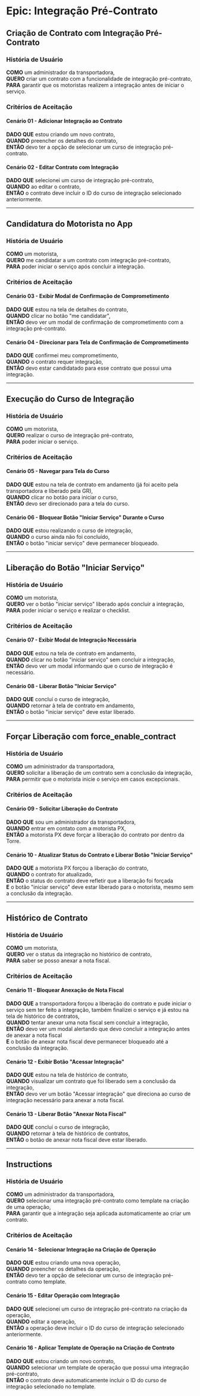 # Epic: Integração Pré-Contrato

## Criação de Contrato com Integração Pré-Contrato

### História de Usuário

**COMO** um administrador da transportadora,  
**QUERO** criar um contrato com a funcionalidade de integração pré-contrato,  
**PARA** garantir que os motoristas realizem a integração antes de iniciar o serviço.

### Critérios de Aceitação

#### Cenário 01 - Adicionar Integração ao Contrato

**DADO QUE** estou criando um novo contrato,  
**QUANDO** preencher os detalhes do contrato,  
**ENTÃO** devo ter a opção de selecionar um curso de integração pré-contrato.

#### Cenário 02 - Editar Contrato com Integração

**DADO QUE** selecionei um curso de integração pré-contrato,  
**QUANDO** ao editar o contrato,  
**ENTÃO** o contrato deve incluir o ID do curso de integração selecionado anteriormente.

---

## Candidatura do Motorista no App

### História de Usuário

**COMO** um motorista,  
**QUERO** me candidatar a um contrato com integração pré-contrato,  
**PARA** poder iniciar o serviço após concluir a integração.

### Critérios de Aceitação

#### Cenário 03 - Exibir Modal de Confirmação de Comprometimento

**DADO QUE** estou na tela de detalhes do contrato,  
**QUANDO** clicar no botão "me candidatar",  
**ENTÃO** devo ver um modal de confirmação de comprometimento com a integração pré-contrato.

#### Cenário 04 - Direcionar para Tela de Confirmação de Comprometimento

**DADO QUE** confirmei meu comprometimento,  
**QUANDO** o contrato requer integração,  
**ENTÃO** devo estar candidatado para esse contrato que possui uma integração.

---

## Execução do Curso de Integração

### História de Usuário

**COMO** um motorista,  
**QUERO** realizar o curso de integração pré-contrato,  
**PARA** poder iniciar o serviço.

### Critérios de Aceitação

#### Cenário 05 - Navegar para Tela do Curso

**DADO QUE** estou na tela de contrato em andamento (já foi aceito pela transportadora e liberado pela GR),  
**QUANDO** clicar no botão para iniciar o curso,  
**ENTÃO** devo ser direcionado para a tela do curso.

#### Cenário 06 - Bloquear Botão "Iniciar Serviço" Durante o Curso

**DADO QUE** estou realizando o curso de integração,  
**QUANDO** o curso ainda não foi concluído,  
**ENTÃO** o botão "iniciar serviço" deve permanecer bloqueado.

---

## Liberação do Botão "Iniciar Serviço"

### História de Usuário

**COMO** um motorista,  
**QUERO** ver o botão "iniciar serviço" liberado após concluir a integração,  
**PARA** poder iniciar o serviço e realizar o checklist.

### Critérios de Aceitação

#### Cenário 07 - Exibir Modal de Integração Necessária

**DADO QUE** estou na tela de contrato em andamento,  
**QUANDO** clicar no botão "iniciar serviço" sem concluir a integração,  
**ENTÃO** devo ver um modal informando que o curso de integração é necessário.

#### Cenário 08 - Liberar Botão "Iniciar Serviço"

**DADO QUE** concluí o curso de integração,  
**QUANDO** retornar à tela de contrato em andamento,  
**ENTÃO** o botão "iniciar serviço" deve estar liberado.

---

## Forçar Liberação com force_enable_contract

### História de Usuário

**COMO** um administrador da transportadora,  
**QUERO** solicitar a liberação de um contrato sem a conclusão da integração,  
**PARA** permitir que o motorista inicie o serviço em casos excepcionais.

### Critérios de Aceitação

#### Cenário 09 - Solicitar Liberação do Contrato

**DADO QUE** sou um administrador da transportadora,  
**QUANDO** entrar em contato com a motorista PX,  
**ENTÃO** a motorista PX deve forçar a liberação do contrato por dentro da Torre.

#### Cenário 10 - Atualizar Status do Contrato e Liberar Botão "Iniciar Serviço"

**DADO QUE** a motorista PX forçou a liberação do contrato,  
**QUANDO** o contrato for atualizado,  
**ENTÃO** o status do contrato deve refletir que a liberação foi forçada  
**E** o botão "iniciar serviço" deve estar liberado para o motorista, mesmo sem a conclusão da integração.

---

## Histórico de Contrato

### História de Usuário

**COMO** um motorista,  
**QUERO** ver o status da integração no histórico de contrato,  
**PARA** saber se posso anexar a nota fiscal.

### Critérios de Aceitação

#### Cenário 11 - Bloquear Anexação de Nota Fiscal

**DADO QUE** a transportadora forçou a liberação do contrato e pude iniciar o serviço sem ter feito a integração, também finalizei o serviço e já estou na tela de histórico de contratos,  
**QUANDO** tentar anexar uma nota fiscal sem concluir a integração,  
**ENTÃO** devo ver um modal alertando que devo concluir a integração antes de anexar a nota fiscal  
**E** o botão de anexar nota fiscal deve permanecer bloqueado até a conclusão da integração.

#### Cenário 12 - Exibir Botão "Acessar Integração"

**DADO QUE** estou na tela de histórico de contrato,  
**QUANDO** visualizar um contrato que foi liberado sem a conclusão da integração,  
**ENTÃO** devo ver um botão "Acessar integração" que direciona ao curso de integração necessário para anexar a nota fiscal.

#### Cenário 13 - Liberar Botão "Anexar Nota Fiscal"

**DADO QUE** concluí o curso de integração,  
**QUANDO** retornar à tela de histórico de contratos,  
**ENTÃO** o botão de anexar nota fiscal deve estar liberado.

---

## Instructions

### História de Usuário

**COMO** um administrador da transportadora,  
**QUERO** selecionar uma integração pré-contrato como template na criação de uma operação,  
**PARA** garantir que a integração seja aplicada automaticamente ao criar um contrato.

### Critérios de Aceitação

#### Cenário 14 - Selecionar Integração na Criação de Operação

**DADO QUE** estou criando uma nova operação,  
**QUANDO** preencher os detalhes da operação,  
**ENTÃO** devo ter a opção de selecionar um curso de integração pré-contrato como template.

#### Cenário 15 - Editar Operação com Integração

**DADO QUE** selecionei um curso de integração pré-contrato na criação da operação,  
**QUANDO** editar a operação,  
**ENTÃO** a operação deve incluir o ID do curso de integração selecionado anteriormente.

#### Cenário 16 - Aplicar Template de Operação na Criação de Contrato

**DADO QUE** estou criando um novo contrato,  
**QUANDO** selecionar um template de operação que possui uma integração pré-contrato,  
**ENTÃO** o contrato deve automaticamente incluir o ID do curso de integração selecionado no template.
